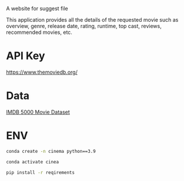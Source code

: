 A website for suggest file 



This application provides all the details of the requested movie such as overview, genre, release date, rating, runtime, top cast, reviews, recommended movies, etc.

# API Key
 https://www.themoviedb.org/

# Data
[IMDB 5000 Movie Dataset]()
[]()
 # ENV
 ```bash
 conda create -n cinema python==3.9
 
 conda activate cinea
 
 pip install -r reqirements
```